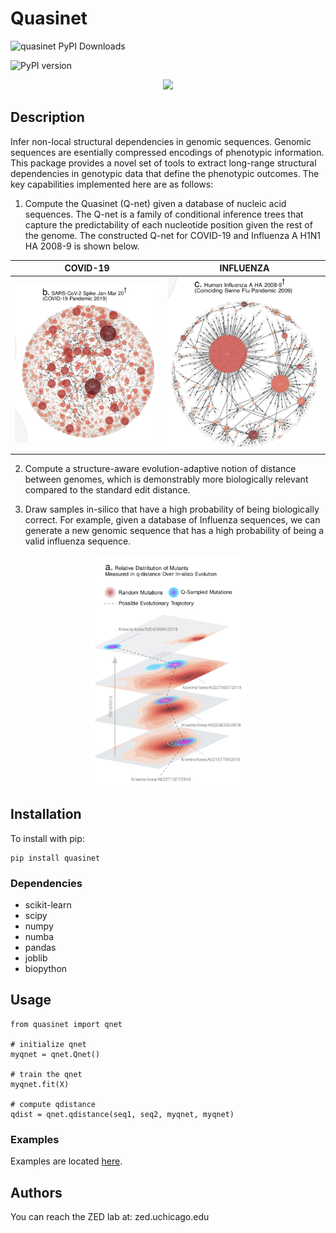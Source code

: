 # Quasinet

![quasinet PyPI Downloads](https://img.shields.io/pypi/dm/quasinet.svg)

![PyPI version](https://badge.fury.io/py/quasinet.svg)


<p align="center">
    <img src="http://zed.uchicago.edu/logo/logozed1.png">
</p>


## Description

Infer non-local structural dependencies in genomic sequences. Genomic sequences are esentially compressed encodings of phenotypic information. This package provides a novel set of tools to extract long-range structural dependencies in genotypic data that define the phenotypic outcomes. The key capabilities implemented here are as follows: 

1. Compute the Quasinet (Q-net) given a database of nucleic acid sequences. The Q-net is a family of conditional inference trees that capture the predictability of each nucleotide position given the rest of the genome. The constructed Q-net for COVID-19 and Influenza A H1N1 HA 2008-9 is shown below.

COVID-19                   |  INFLUENZA
:-------------------------:|:-------------------------:
![](https://raw.githubusercontent.com/zeroknowledgediscovery/quasinet/master/images/covid19.png)  | ![](https://raw.githubusercontent.com/zeroknowledgediscovery/quasinet/master/images/influenza.png)



2. Compute a structure-aware evolution-adaptive notion of distance between genomes, which is demonstrably more biologically relevant compared to the standard edit distance. 

3. Draw samples in-silico that have a high probability of being biologically correct. For example, given a database of Influenza sequences, we can generate a new genomic sequence that has a high probability of being a valid influenza sequence.

<!-- ![Sampling](images/sampling.png){ width=25% } -->

<p align="center">
    <img src="https://raw.githubusercontent.com/zeroknowledgediscovery/quasinet/master/images/sampling.png" width="50%" height="50%">
</p>

## Installation

To install with pip:

```
pip install quasinet
```

### Dependencies

* scikit-learn 
* scipy 
* numpy 
* numba 
* pandas 
* joblib 
* biopython

## Usage

```
from quasinet import qnet

# initialize qnet
myqnet = qnet.Qnet()

# train the qnet
myqnet.fit(X)

# compute qdistance
qdist = qnet.qdistance(seq1, seq2, myqnet, myqnet) 
```
 
### Examples

Examples are located [here](https://github.com/zeroknowledgediscovery/quasinet/tree/master/examples).

## Authors

You can reach the ZED lab at: zed.uchicago.edu